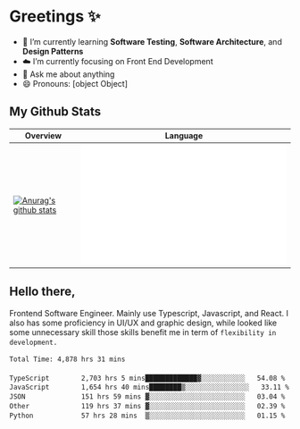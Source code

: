 # Greetings ✨

- 🌱 I’m currently learning **Software Testing**, **Software Architecture**, and **Design Patterns**
- ☁️ I’m currently focusing on Front End Development
- 💬 Ask me about anything
- 😄 Pronouns: [object Object]

## My Github Stats

| Overview | Language |
| --- | --- |
|[![Anurag's github stats](https://github-readme-stats.vercel.app/api?username=abui-am&count_private=true)](https://github.com/anuraghazra/github-readme-stats)|![Language](https://raw.githubusercontent.com/abui-am/stats/c6455f656dfce7acd3951e5ec5b25d72af0b2ee3/generated/languages.svg)|

## Hello there, 
Frontend Software Engineer. 
Mainly use Typescript, Javascript, and React. I also has some proficiency in UI/UX and graphic design, while looked like some unnecessary skill those skills benefit me in term of `flexibility in development.`


<!--START_SECTION:waka-->

```txt
Total Time: 4,878 hrs 31 mins

TypeScript        2,703 hrs 5 mins█████████████▓░░░░░░░░░░░   54.08 %
JavaScript        1,654 hrs 40 mins████████▒░░░░░░░░░░░░░░░░   33.11 %
JSON              151 hrs 59 mins ▓░░░░░░░░░░░░░░░░░░░░░░░░   03.04 %
Other             119 hrs 37 mins ▓░░░░░░░░░░░░░░░░░░░░░░░░   02.39 %
Python            57 hrs 28 mins  ▒░░░░░░░░░░░░░░░░░░░░░░░░   01.15 %
```

<!--END_SECTION:waka-->
